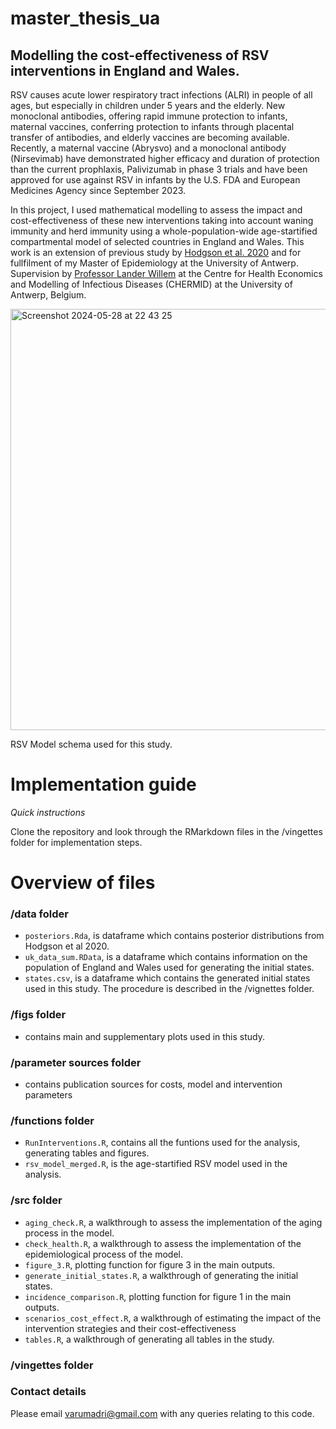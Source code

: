 # master_thesis_ua
## Modelling the cost-effectiveness of RSV interventions in England and Wales. 
RSV causes acute lower respiratory tract infections (ALRI) in people of all ages, but especially in children under 5 years and the elderly. New monoclonal antibodies, offering rapid immune protection to infants, maternal vaccines, conferring protection to infants through placental transfer of antibodies, and elderly vaccines are becoming available. Recently, a maternal vaccine (Abrysvo) and a monoclonal antibody (Nirsevimab) have demonstrated higher efficacy and duration of protection than the current prophlaxis, Palivizumab in phase 3 trials and have been approved for use against RSV in infants by the U.S. FDA and European Medicines Agency since September 2023. 

In this project, I used mathematical modelling to assess the impact and cost-effectiveness of these new interventions taking into account waning immunity and herd immunity using a whole-population-wide age-startified compartmental model of selected countries in England and Wales. This work is an extension of previous study by [Hodgson et al. 2020](https://bmcmedicine.biomedcentral.com/articles/10.1186/s12916-020-01802-8) and for fullfilment of my Master of Epidemiology at the University of Antwerp. Supervision by [Professor Lander Willem](https://www.uantwerpen.be/en/staff/lander-willem/) at the Centre for Health Economics and Modelling of Infectious Diseases (CHERMID) at the University of Antwerp, Belgium. 

<img width="674" alt="Screenshot 2024-05-28 at 22 43 25" src="https://github.com/arumadri/master_thesis_ua/assets/42062974/a457afba-0d56-4b40-8a76-474e256af441">

RSV Model schema used for this study. 

# Implementation guide 
*Quick instructions*

Clone the repository and look through the RMarkdown files in the /vingettes folder for implementation steps.

# Overview of files 
### /data folder 
+ `posteriors.Rda`, is dataframe which contains posterior distributions from Hodgson et al 2020.
+ `uk_data_sum.RData`, is a dataframe which contains information on the population of England and Wales used for generating the initial states.
+ `states.csv`, is a dataframe which contains the generated initial states used in this study. The procedure is described in the /vignettes folder.

### /figs folder 
+ contains main and supplementary plots used in this study.

### /parameter sources folder
+ contains publication sources for costs, model and intervention parameters

### /functions folder 
+ `RunInterventions.R`, contains all the funtions used for the analysis, generating tables and figures.
+ `rsv_model_merged.R`, is the age-startified RSV model used in the analysis.

### /src folder 
+ `aging_check.R`, a walkthrough to assess the implementation of the aging process in the model.
+ `check_health.R`, a walkthrough to assess the implementation of the epidemiological process of the model.
+ `figure_3.R`, plotting function for figure 3 in the main outputs.
+ `generate_initial_states.R`, a walkthrough of generating the initial states.
+ `incidence_comparison.R`, plotting function for figure 1 in the main outputs.
+ `scenarios_cost_effect.R`, a walkthrough of estimating the impact of the intervention strategies and their cost-effectiveness
+ `tables.R`, a walkthrough of generating all tables in the study.

### /vingettes folder

### Contact details 
Please email [varumadri@gmail.com](varumadri@gmail.com) with any queries relating to this code.
